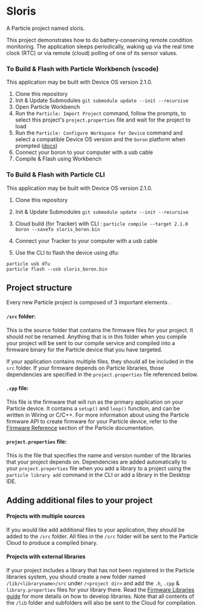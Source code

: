 # Sloris

A Particle project named sloris.

This project demonstrates how to do battery-conserving remote condition monitoring. 
The application sleeps periodically, waking up via the real time clock (RTC) 
or via remote (cloud) polling of one of its sensor values. 


### To Build & Flash with Particle Workbench (vscode)

This application may be built with Device OS version 2.1.0.

1. Clone this repository 
2. Init & Update Submodules `git submodule update --init --recursive`
3. Open Particle Workbench
4. Run the `Particle: Import Project` command, follow the prompts, to select this project's `project.properties` file and wait for the project to load
5. Run the `Particle: Configure Workspace for Device` command and select a compatible Device OS version and the `boron` platform when prompted ([docs](https://docs.particle.io/tutorials/developer-tools/workbench/#cloud-build-and-flash))
6. Connect your boron to your computer with a usb cable
7. Compile & Flash using Workbench


### To Build & Flash with Particle CLI

This application may be built with Device OS version 2.1.0.

1. Clone this repository 
2. Init & Update Submodules `git submodule update --init --recursive`
3. Cloud build (for Tracker) with CLI :
`particle compile --target 2.1.0 boron --saveTo sloris_boron.bin`

4. Connect your Tracker to your computer with a usb cable
5. Use the CLI to flash the device using dfu:

```
particle usb dfu
particle flash --usb sloris_boron.bin
```


## Project structure

Every new Particle project is composed of 3 important elements .

#### ```/src``` folder:  
This is the source folder that contains the firmware files for your project. It should *not* be renamed. 
Anything that is in this folder when you compile your project will be sent to our compile service and compiled into a firmware binary for the Particle device that you have targeted.

If your application contains multiple files, they should all be included in the `src` folder. If your firmware depends on Particle libraries, those dependencies are specified in the `project.properties` file referenced below.

#### ```.cpp``` file:
This file is the firmware that will run as the primary application on your Particle device. It contains a `setup()` and `loop()` function, and can be written in Wiring or C/C++. For more information about using the Particle firmware API to create firmware for your Particle device, refer to the [Firmware Reference](https://docs.particle.io/reference/firmware/) section of the Particle documentation.

#### ```project.properties``` file:  
This is the file that specifies the name and version number of the libraries that your project depends on. Dependencies are added automatically to your `project.properties` file when you add a library to a project using the `particle library add` command in the CLI or add a library in the Desktop IDE.

## Adding additional files to your project

#### Projects with multiple sources
If you would like add additional files to your application, they should be added to the `/src` folder. All files in the `/src` folder will be sent to the Particle Cloud to produce a compiled binary.

#### Projects with external libraries
If your project includes a library that has not been registered in the Particle libraries system, you should create a new folder named `/lib/<libraryname>/src` under `/<project dir>` and add the `.h`, `.cpp` & `library.properties` files for your library there. Read the [Firmware Libraries guide](https://docs.particle.io/guide/tools-and-features/libraries/) for more details on how to develop libraries. Note that all contents of the `/lib` folder and subfolders will also be sent to the Cloud for compilation.

